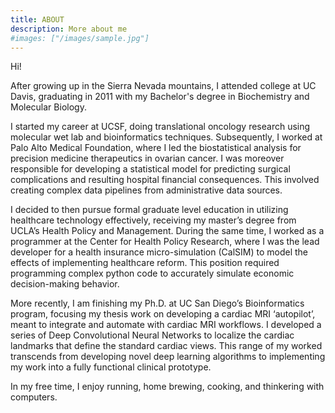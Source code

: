 ```yaml
---
title: ABOUT
description: More about me
#images: ["/images/sample.jpg"]
---
```


Hi!

After growing up in the Sierra Nevada mountains, I attended college at UC Davis, graduating in 2011 with my Bachelor's degree in Biochemistry and Molecular Biology.

I started my career at UCSF, doing translational oncology research using molecular wet lab and bioinformatics techniques. Subsequently, I worked at Palo Alto Medical Foundation, where I led the biostatistical analysis for precision medicine therapeutics in ovarian cancer. I was moreover responsible for developing a statistical model for predicting surgical complications and resulting hospital financial consequences. This involved creating complex data pipelines from administrative data sources.

I decided to then pursue formal graduate level education in utilizing healthcare technology effectively, receiving my master’s degree from UCLA’s Health Policy and Management. During the same time, I worked as a programmer at the Center for Health Policy Research, where I was the lead developer for a health insurance micro-simulation (CalSIM) to model the effects of implementing healthcare reform. This position required programming complex python code to accurately simulate economic decision-making behavior.

More recently, I am finishing my Ph.D. at UC San Diego’s Bioinformatics program, focusing my thesis work on developing a cardiac MRI ‘autopilot’, meant to integrate and automate with cardiac MRI workflows. I developed a series of Deep Convolutional Neural Networks to localize the cardiac landmarks that define the standard cardiac views. This range of my worked transcends from developing novel deep learning algorithms to implementing my work into a fully functional clinical prototype.

In my free time, I enjoy running, home brewing, cooking, and thinkering with computers.
